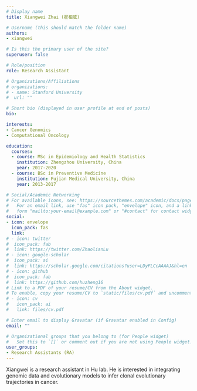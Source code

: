 ```yaml
---
# Display name
title: Xiangwei Zhai (翟相威)

# Username (this should match the folder name)
authors:
- xiangwei

# Is this the primary user of the site?
superuser: false

# Role/position
role: Research Assistant

# Organizations/Affiliations
# organizations:
# - name: Stanford University
#  url: ""

# Short bio (displayed in user profile at end of posts)
bio: 

interests:
- Cancer Genomics
- Computational Oncology

education:
  courses:
  - course: MSc in Epidemiology and Health Statistics
    institution: Zhengzhou University, China
    year: 2017-2020
  - course: BSc in Preventive Medicine
    institution: Fujian Medical University, China
    year: 2013-2017

# Social/Academic Networking
# For available icons, see: https://sourcethemes.com/academic/docs/page-builder/#icons
#   For an email link, use "fas" icon pack, "envelope" icon, and a link in the
#   form "mailto:your-email@example.com" or "#contact" for contact widget.
social:
- icon: envelope
  icon_pack: fas
  link: 
# - icon: twitter
#  icon_pack: fab
#  link: https://twitter.com/ZhaolianLu
# - icon: google-scholar
#  icon_pack: ai
#  link: https://scholar.google.com/citations?user=LDyFLCcAAAAJ&hl=en
# - icon: github
#  icon_pack: fab
#  link: https://github.com/huzheng16
# Link to a PDF of your resume/CV from the About widget.
# To enable, copy your resume/CV to `static/files/cv.pdf` and uncomment the lines below.
# - icon: cv
#   icon_pack: ai
#   link: files/cv.pdf

# Enter email to display Gravatar (if Gravatar enabled in Config)
email: ""

# Organizational groups that you belong to (for People widget)
#   Set this to `[]` or comment out if you are not using People widget.
user_groups:
- Research Assistants (RA)
---
```


Xiangwei is a research assistant in Hu lab. He is interested in integrating genomic data and evolutionary models to infer clonal evolutionary trajectories in cancer.

